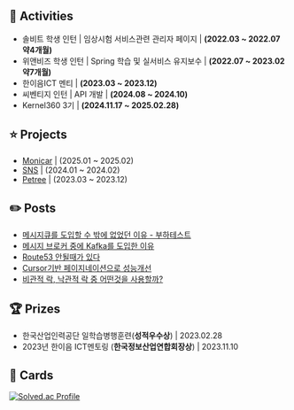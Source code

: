 ## 📔 Activities
- 솔비트 학생 인턴 | 임상시험 서비스관련 관리자 페이지 | **(2022.03 ~ 2022.07 약4개월)**
- 위앤비즈 학생 인턴 | Spring 학습 및 실서비스 유지보수 | **(2022.07 ~ 2023.02 약7개월)**
- 한이음ICT 멘티 | **(2023.03 ~ 2023.12)**
- 씨벤티지 인턴 | API 개발 | **(2024.08 ~ 2024.10)**
- Kernel360 3기 | **(2024.11.17 ~ 2025.02.28)**

## ⭐ Projects
- [Monicar](https://github.com/Kernel360/KDEV3_monicar_BE) | (2025.01 ~ 2025.02)
- [SNS](https://github.com/Suxxxxhyun/sns-project) | (2024.01 ~ 2024.02) 
- [Petree](https://github.com/next-petree/backend) | (2023.03 ~ 2023.12)

## ✏️ Posts
- [메시지큐를 도입할 수 밖에 없었던 이유 - 부하테스트](https://www.canva.com/design/DAGfcRy6xGE/q6HvKo_qZ0ftXHH79zK6rg/edit?utm_content=DAGfcRy6xGE&utm_campaign=designshare&utm_medium=link2&utm_source=sharebutton)
- [메시지 브로커 중에 Kafka를 도입한 이유](https://github.com/Kernel360/KDEV3_monicar_BE/wiki/%EB%A9%94%EC%8B%9C%EC%A7%80-%EB%B8%8C%EB%A1%9C%EC%BB%A4-%EC%A4%91%EC%97%90-Kafka%EB%A5%BC-%EB%8F%84%EC%9E%85%ED%95%9C-%EC%9D%B4%EC%9C%A0)
- [Route53 안될때가 있다](https://github.com/Kernel360/KDEV3_monicar_BE/wiki/Route53-%EC%95%88%EB%90%A0%EB%95%8C%EA%B0%80-%EC%9E%88%EB%8B%A4.)
- [Cursor기반 페이지네이션으로 성능개선](https://qkrtngus116.tistory.com/91)
- [비관적 락, 낙관적 락 중 어떤것을 사용할까?](https://qkrtngus116.tistory.com/90)

  
## 🏆 Prizes
- 한국산업인력공단 일학습병행훈련(**성적우수상**) | 2023.02.28
- 2023년 한이음 ICT멘토링 (**한국정보산업연합회장상**) | 2023.11.10

## 📙 Cards
[![Solved.ac Profile](http://mazassumnida.wtf/api/generate_badge?boj=qkrtngus116)](https://solved.ac/qkrtngus116)
